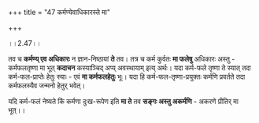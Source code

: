 +++
title = "47 कर्मण्येवाधिकारस्ते मा"

+++

।।2.47।।  


तव च **कर्मण्य् एव अधिकारः** न ज्ञान-निष्ठायां **ते** तव। तत्र च कर्म कुर्वतः **मा फलेषु** अधिकारः अस्तु - कर्मफलतृष्णा मा भूत् **कदाचन** कस्याञ्चिद् अप्य् अवस्थायाम् इत्य् अर्थः। यदा कर्म-फले तृष्णा ते स्यात् तदा कर्म-फल-प्राप्तेः हेतुः स्याः - एवं **मा कर्मफलहेतुः** भूः। यदा हि कर्म-फल-तृष्णा-प्रयुक्तः कर्मणि प्रवर्तते तदा कर्मफलस्यैव जन्मनो हेतुर् भवेत्। 

यदि कर्म-फलं नेष्यते किं कर्मणा दुःख-रूपेण इति **मा ते** तव **सङ्गः अस्तु अकर्मणि** - अकरणे प्रीतिर् मा भूत्।।  
  
  
